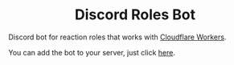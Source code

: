 <div align="center">
    <h1>Discord Roles Bot</h1>
</div>

Discord bot for reaction roles that works with [Cloudflare Workers](https://https://workers.cloudflare.com/).

You can add the bot to your server, just click [here](https://discord.com/api/oauth2/authorize?client_id=905540851718037565&permissions=268435456&scope=bot%20applications.commands).
